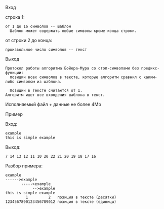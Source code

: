 Вход

строка 1:
	
    от 1 до 16 символов -- шаблон
	  Шаблон может содержать любые символы кроме конца строки.

от строки 2 до конца:
	
    произвольное число символов -- текст

Выход
	
    Протокол работы алгоритма Бойера-Мура со стоп-символами без префикс-функции:
	  позиции всех символов в тексте, которые алгоритм сравнил с каким-либо символом из шаблона.
    
	  Позиции в тексте считаются от 1.
  	Алгоритм ищет все вхождения шаблона в текст.

Исполняемый файл + данные не более 4Mb

Пример

Вход:
  
    example
    this is simple example
Выход:

    7 14 13 12 11 10 20 22 21 20 19 18 17 16

Разбор примера:

    example
    ------>example
           ----->example
                -->example
    this is simple example
             1         2   позиция в тексте (десятки)
    1234567890123456789012 позиция в тексте (единицы)
